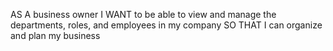 AS A business owner
I WANT to be able to view and manage the departments, roles, and employees in my company
SO THAT I can organize and plan my business